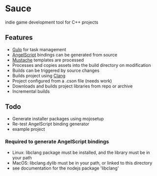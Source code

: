 # Sauce
indie game development tool for C++ projects

## Features
* [Gulp](https://gulpjs.com/) for task management
* [AngelScript](http://www.angelcode.com/angelscript/) bindings can be generated from source
* [Mustache](https://mustache.github.io/) templates are processed
* Processes and copies assets into the build directory on modification
* Builds can be triggered by source changes
* Builds project using [Clang](http://clang.llvm.org/ "but there's no reason it couldn't use another compiler" )
* Project configured from a .cson file (needs work)
* Downloads and builds project libraries from repo or archive
* Incremental builds

## Todo
* Generate installer packages using mojosetup
* Re-test AngelScript binding generator
* example project

### Required to generate AngelScript bindings
- Linux: libclang package must be installed, and the library must be in your path
- MacOS: libclang.dylib must be in your path, or linked to this directory
- see documentation for the nodejs package 'libclang'

